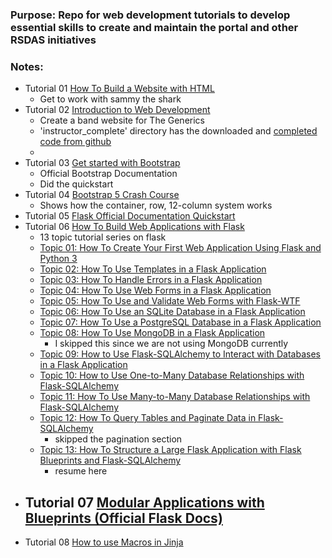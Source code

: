 ### Purpose: Repo for web development tutorials to develop essential skills to create and maintain the portal and other RSDAS initiatives
### Notes:
* Tutorial 01 [How To Build a Website with HTML](https://www.digitalocean.com/community/tutorial-series/how-to-build-a-website-with-html)
   - Get to work with sammy the shark
* Tutorial 02 [Introduction to Web Development](https://www.youtube.com/playlist?list=PLZlA0Gpn_vH-cEDOofOujFIknfZZpIk3a)
   - Create a band website for The Generics
   - 'instructor_complete' directory has the downloaded and [completed code from github](https://github.com/WebDevSimplified/Introduction-to-Web-Development)
   - 
* Tutorial 03 [Get started with Bootstrap](https://getbootstrap.com/docs/5.3/getting-started/introduction/)
   - Official Bootstrap Documentation
   - Did the quickstart
* Tutorial 04 [Bootstrap 5 Crash Course](https://www.youtube.com/watch?v=Jyvffr3aCp0)
   - Shows how the container, row, 12-column system works
* Tutorial 05 [Flask Official Documentation Quickstart](https://flask.palletsprojects.com/en/latest/quickstart/)
* Tutorial 06 [How To Build Web Applications with Flask](https://www.digitalocean.com/community/tutorial-series/how-to-create-web-sites-with-flask)
   - 13 topic tutorial series on flask
   - [Topic 01: How To Create Your First Web Application Using Flask and Python 3](https://www.digitalocean.com/community/tutorials/how-to-create-your-first-web-application-using-flask-and-python-3)
   - [Topic 02: How To Use Templates in a Flask Application](https://www.digitalocean.com/community/tutorials/how-to-use-templates-in-a-flask-application)
   - [Topic 03: How To Handle Errors in a Flask Application](https://www.digitalocean.com/community/tutorials/how-to-handle-errors-in-a-flask-application)
   - [Topic 04: How To Use Web Forms in a Flask Application](https://www.digitalocean.com/community/tutorials/how-to-use-web-forms-in-a-flask-application)
   - [Topic 05: How To Use and Validate Web Forms with Flask-WTF](https://www.digitalocean.com/community/tutorials/how-to-use-and-validate-web-forms-with-flask-wtf)
   - [Topic 06: How To Use an SQLite Database in a Flask Application](https://www.digitalocean.com/community/tutorials/how-to-use-an-sqlite-database-in-a-flask-application)
   - [Topic 07: How To Use a PostgreSQL Database in a Flask Application](https://www.digitalocean.com/community/tutorials/how-to-use-a-postgresql-database-in-a-flask-application)
   - [Topic 08: How To Use MongoDB in a Flask Application](https://www.digitalocean.com/community/tutorials/how-to-use-mongodb-in-a-flask-application)
     - I skipped this since we are not using MongoDB currently
   - [Topic 09: How to Use Flask-SQLAlchemy to Interact with Databases in a Flask Application](https://www.digitalocean.com/community/tutorials/how-to-use-flask-sqlalchemy-to-interact-with-databases-in-a-flask-application)
   - [Topic 10: How to Use One-to-Many Database Relationships with Flask-SQLAlchemy](https://www.digitalocean.com/community/tutorials/how-to-use-one-to-many-database-relationships-with-flask-sqlalchemy)
   - [Topic 11: How To Use Many-to-Many Database Relationships with Flask-SQLAlchemy](https://www.digitalocean.com/community/tutorials/how-to-use-many-to-many-database-relationships-with-flask-sqlalchemy)
   - [Topic 12: How To Query Tables and Paginate Data in Flask-SQLAlchemy](https://www.digitalocean.com/community/tutorials/how-to-query-tables-and-paginate-data-in-flask-sqlalchemy)
     - skipped the pagination section 
   - [Topic 13: How To Structure a Large Flask Application with Flask Blueprints and Flask-SQLAlchemy](https://www.digitalocean.com/community/tutorials/how-to-structure-a-large-flask-application-with-flask-blueprints-and-flask-sqlalchemy)
     - resume here 
* Tutorial 07 [Modular Applications with Blueprints (Official Flask Docs)](https://flask.palletsprojects.com/en/latest/blueprints/)
  - 
* Tutorial 08 [How to use Macros in Jinja](https://www.geeksforgeeks.org/how-to-use-macros-in-jinja/)
   